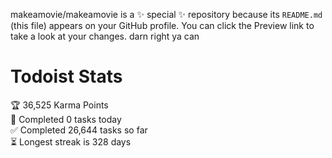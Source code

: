 makeamovie/makeamovie is a ✨ special ✨ repository because its `README.md` (this file) appears on your GitHub profile.
You can click the Preview link to take a look at your changes. darn right ya can

# Todoist Stats

<!-- TODO-IST:START -->
🏆  36,525 Karma Points           
🌸  Completed 0 tasks today           
✅  Completed 26,644 tasks so far           
⏳  Longest streak is 328 days
<!-- TODO-IST:END -->